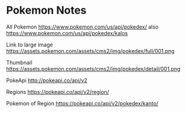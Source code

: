 # Pokemon Notes

All Pokemon
https://www.pokemon.com/us/api/pokedex/
also
https://www.pokemon.com/us/api/pokedex/kalos

Link to large image
https://assets.pokemon.com/assets/cms2/img/pokedex/full/001.png

Thumbnail
https://assets.pokemon.com/assets/cms2/img/pokedex/detail/001.png


PokeApi
http://pokeapi.co/api/v2

Regions
https://pokeapi.co/api/v2/region/


Pokemon of Region
https://pokeapi.co/api/v2/pokedex/kanto/